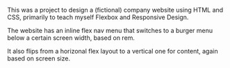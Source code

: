 This was a project to design a (fictional) company website using HTML and CSS, primarily to teach myself Flexbox and Responsive Design.

The website has an inline flex nav menu that switches to a burger menu below a certain screen width, based on rem. 

It also flips from a horizonal flex layout to a vertical one for content, again based on screen size.
